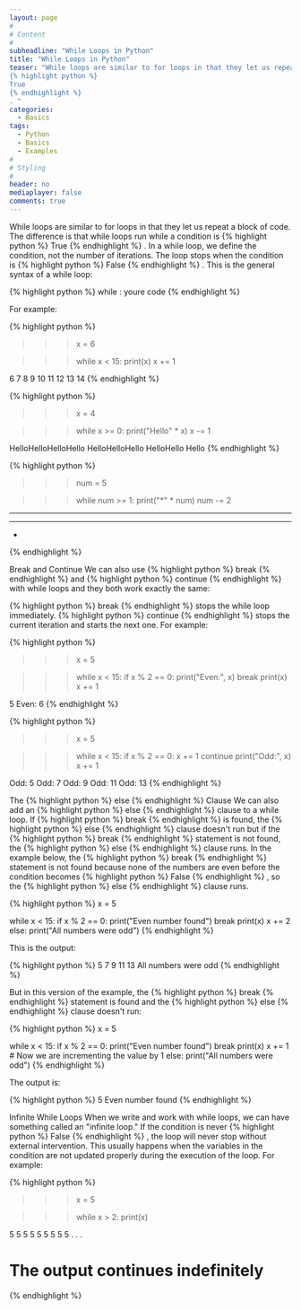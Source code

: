 ```yaml
---
layout: page
#
# Content
#
subheadline: "While Loops in Python"
title: "While Loops in Python"
teaser: "While loops are similar to for loops in that they let us repeat a block of code. The difference is that while loops run while a condition is 
{% highlight python %}
True
{% endhighlight %}
. "
categories:
  - Basics
tags:
  - Python
  - Basics
  - Examples
#
# Styling
#
header: no
mediaplayer: false
comments: true
---
```


While loops are similar to for loops in that they let us repeat a block of code. The difference is that while loops run while a condition is 
{% highlight python %}
True
{% endhighlight %}
. 
In a while loop, we define the condition, not the number of iterations. The loop stops when the condition is 
{% highlight python %}
False
{% endhighlight %}
.
This is the general syntax of a while loop:

{% highlight python %}
while <condition>:
    youre code
{% endhighlight %}

For example:

{% highlight python %}
>>> x = 6

>>> while x < 15:
	print(x)
	x += 1

	
6
7
8
9
10
11
12
13
14
{% endhighlight %}


{% highlight python %}
>>> x = 4

>>> while x >= 0:
	print("Hello" * x)
	x -= 1

	
HelloHelloHelloHello
HelloHelloHello
HelloHello
Hello
{% endhighlight %}


{% highlight python %}
>>> num = 5

>>> while num >= 1:
	print("*" * num)
	num -= 2

	
*****
***
*
{% endhighlight %}

Break and Continue
We can also use 
{% highlight python %}
break
{% endhighlight %}
 and 
{% highlight python %}
continue
{% endhighlight %}
 with while loops and they both work exactly the same:

{% highlight python %}
break
{% endhighlight %}
 stops the while loop immediately.
{% highlight python %}
continue
{% endhighlight %}
 stops the current iteration and starts the next one.
For example:

{% highlight python %}
>>> x = 5

>>> while x < 15:
	if x % 2 == 0:
		print("Even:", x)
		break
	print(x)
	x += 1
    

5
Even: 6
{% endhighlight %}


{% highlight python %}
>>> x = 5

>>> while x < 15:
	if x % 2 == 0:
		x += 1
		continue
	print("Odd:", x)
	x += 1

	
Odd: 5
Odd: 7
Odd: 9
Odd: 11
Odd: 13
{% endhighlight %}

The 
{% highlight python %}
else
{% endhighlight %}
 Clause
We can also add an 
{% highlight python %}
else
{% endhighlight %}
 clause to a while loop. If 
{% highlight python %}
break
{% endhighlight %}
 is found, the 
{% highlight python %}
else
{% endhighlight %}
 clause doesn't run but if the 
{% highlight python %}
break
{% endhighlight %}
 statement is not found, the 
{% highlight python %}
else
{% endhighlight %}
 clause runs.
In the example below, the 
{% highlight python %}
break
{% endhighlight %}
 statement is not found because none of the numbers are even before the condition becomes 
{% highlight python %}
False
{% endhighlight %}
, so the 
{% highlight python %}
else
{% endhighlight %}
 clause runs.

{% highlight python %}
x = 5

while x < 15:
	if x % 2 == 0:
		print("Even number found")
		break
	print(x)
	x += 2
else:
	print("All numbers were odd")
{% endhighlight %}

This is the output:

{% highlight python %}
5
7
9
11
13
All numbers were odd
{% endhighlight %}

But in this version of the example, the 
{% highlight python %}
break
{% endhighlight %}
 statement is found and the 
{% highlight python %}
else
{% endhighlight %}
 clause doesn't run:

{% highlight python %}
x = 5

while x < 15:
	if x % 2 == 0:
		print("Even number found")
		break
	print(x)
	x += 1 # Now we are incrementing the value by 1
else:
	print("All numbers were odd")
{% endhighlight %}

The output is:

{% highlight python %}
5
Even number found
{% endhighlight %}

Infinite While Loops
When we write and work with while loops, we can have something called an "infinite loop." If the condition is never 
{% highlight python %}
False
{% endhighlight %}
, the loop will never stop without external intervention. 
This usually happens when the variables in the condition are not updated properly during the execution of the loop.
For example:

{% highlight python %}
>>> x = 5

>>> while x > 2:
	print(x)

	
5
5
5
5
5
5
5
5
5
.
.
.
# The output continues indefinitely
{% endhighlight %}

